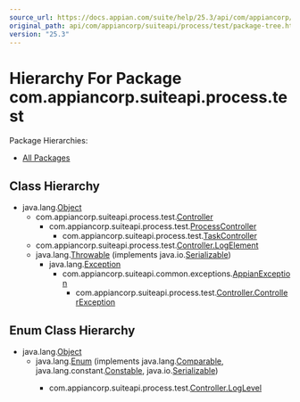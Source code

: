 ```yaml
---
source_url: https://docs.appian.com/suite/help/25.3/api/com/appiancorp/suiteapi/process/test/package-tree.html
original_path: api/com/appiancorp/suiteapi/process/test/package-tree.html
version: "25.3"
---
```


# Hierarchy For Package com.appiancorp.suiteapi.process.test

Package Hierarchies:

-   [All Packages](../../../../../overview-tree.html)

## Class Hierarchy

-   java.lang.[Object](https://docs.oracle.com/en/java/javase/17/docs/api/java.base/java/lang/Object.html "class or interface in java.lang")
    -   com.appiancorp.suiteapi.process.test.[Controller](Controller.html "class in com.appiancorp.suiteapi.process.test")
        -   com.appiancorp.suiteapi.process.test.[ProcessController](ProcessController.html "class in com.appiancorp.suiteapi.process.test")
            -   com.appiancorp.suiteapi.process.test.[TaskController](TaskController.html "class in com.appiancorp.suiteapi.process.test")
    -   com.appiancorp.suiteapi.process.test.[Controller.LogElement](Controller.LogElement.html "class in com.appiancorp.suiteapi.process.test")
    -   java.lang.[Throwable](https://docs.oracle.com/en/java/javase/17/docs/api/java.base/java/lang/Throwable.html "class or interface in java.lang") (implements java.io.[Serializable](https://docs.oracle.com/en/java/javase/17/docs/api/java.base/java/io/Serializable.html "class or interface in java.io"))
        -   java.lang.[Exception](https://docs.oracle.com/en/java/javase/17/docs/api/java.base/java/lang/Exception.html "class or interface in java.lang")
            -   com.appiancorp.suiteapi.common.exceptions.[AppianException](../../common/exceptions/AppianException.html "class in com.appiancorp.suiteapi.common.exceptions")
                -   com.appiancorp.suiteapi.process.test.[Controller.ControllerException](Controller.ControllerException.html "class in com.appiancorp.suiteapi.process.test")

## Enum Class Hierarchy

-   java.lang.[Object](https://docs.oracle.com/en/java/javase/17/docs/api/java.base/java/lang/Object.html "class or interface in java.lang")
    -   java.lang.[Enum](https://docs.oracle.com/en/java/javase/17/docs/api/java.base/java/lang/Enum.html "class or interface in java.lang")<E> (implements java.lang.[Comparable](https://docs.oracle.com/en/java/javase/17/docs/api/java.base/java/lang/Comparable.html "class or interface in java.lang")<T>, java.lang.constant.[Constable](https://docs.oracle.com/en/java/javase/17/docs/api/java.base/java/lang/constant/Constable.html "class or interface in java.lang.constant"), java.io.[Serializable](https://docs.oracle.com/en/java/javase/17/docs/api/java.base/java/io/Serializable.html "class or interface in java.io"))
        -   com.appiancorp.suiteapi.process.test.[Controller.LogLevel](Controller.LogLevel.html "enum class in com.appiancorp.suiteapi.process.test")